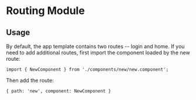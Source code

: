 # Routing Module

## Usage
By default, the app template contains two routes -- login and home.  If you need to add additional routes, first import the component loaded by the new route:

`import { NewComponent } from './components/new/new.component';`

Then add the route:

`{ path: 'new', component: NewComponent }`
